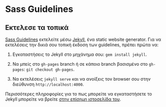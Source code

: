 # Sass Guidelines

## Εκτελεσε τα τοπικά

[Sass Guidelines](http://sass-guidelin.es) εκτελείτε μέσω [Jekyll](http://jekyllrb.com/), ένα static website generator. Για να εκτελέσεις την δικιά σου τοπική έκδοση των guidelines, πρέπει πρώτα να:

1. Εγκαταστήσεις το Jekyll στο μηχάνημα σου: `gem install jekyll`.

2. Να μπείς στο `gh-pages` branch ή σε κάποιο branch βασισμένο στο `gh-pages`: `git checkout gh-pages`.

3. Να εκτελέσεις `jekyll serve` και να ανοίξεις τον browser σου στην διεύθυνση `http://localhost:4000`.

Περισσότερες πληροφορίες για το πως μπορείτε να εγκαταστήσετε το Jekyll μπορείτε να βρείτε [στην επίσημη ιστοσελίδα του](http://jekyllrb.com/).
